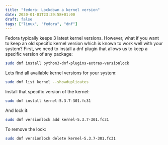 ```yaml
---
title: "fedora: Lockdown a kernel version"
date: 2020-01-01T23:39:58+01:00
draft: false
tags: ["linux", "fedora", "dnf"]
---
```


Fedora typically keeps 3 latest kernel versions. However, what if you want to keep an old specific kernel version which is known to work well with your system? First, we need to install a dnf plugin that allows us to keep a specific version of any package:
```bash
sudo dnf install python3-dnf-plugins-extras-versionlock
```

Lets find all available kernel versions for your system:
```bash
sudo dnf list kernel --showduplicates
```

Install that specific version of the kernel:
```bash
sudo dnf install kernel-5.3.7-301.fc31
```

And lock it:
```bash
sudo dnf versionlock add kernel-5.3.7-301.fc31
```
To remove the lock:
```bash
sudo dnf versionlock delete kernel-5.3.7-301.fc31
```
